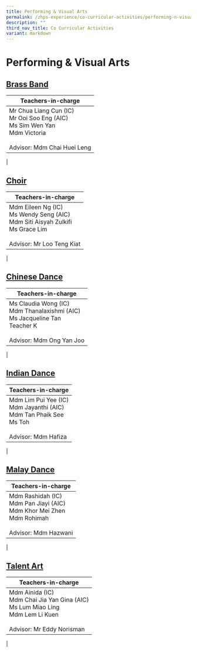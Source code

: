 ```yaml
---
title: Performing & Visual Arts
permalink: /zhps-experience/co-curricular-activities/performing-n-visual-arts/
description: ""
third_nav_title: Co Curricular Activities
variant: markdown
---
```

# Performing &amp; Visual Arts

[Brass Band](/performing-and-visual-arts/brass-band)
----------

| Teachers-in-charge |
|---|
| Mr Chua Liang Cun (IC)<br>Mr Ooi Soo Eng (AIC)<br>Ms Sim Wen Yan<br>Mdm Victoria<br><br>Advisor: Mdm Chai Huei Leng |
|

[Choir](/performing-and-visual-arts/choir)
-----

| Teachers-in-charge |
|---|
| Mdm Eileen Ng (IC)<br>Ms Wendy Seng (AIC)<br>Mdm Siti Aisyah Zulkifi<br>Ms Grace Lim<br><br>Advisor: Mr Loo Teng Kiat |
|

[Chinese Dance](/performing-and-visual-arts/chinese-dance)
-------------

| Teachers-in-charge |
|---|
| Ms Claudia Wong (IC)<br>Mdm Thanalaxishmi (AIC)<br>Ms Jacqueline Tan<br>Teacher K<br><br>Advisor: Mdm Ong Yan Joo |
|

[Indian Dance](/performing-and-visual-arts/indian-dance)
------------

| Teachers-in-charge |
|---|
| Mdm Lim Pui Yee (IC)<br>Mdm Jayanthi (AIC)<br>Mdm Tan Phaik See<br>Ms Toh<br><br>Advisor: Mdm Hafiza |
|

[Malay Dance](/performing-and-visual-arts/malay-dance)
-----------

| Teachers-in-charge |
|---|
| Mdm Rashidah (IC)<br>Mdm Pan Jiayi (AIC)<br>Mdm Khor Mei Zhen<br>Mdm Rohimah<br><br>Advisor: Mdm Hazwani |
|

[Talent Art](/performing-and-visual-arts/telent-art/)
--------------------

| Teachers-in-charge |
|---|
| Mdm Ainida (IC)<br>Mdm Chai Jia Yan Gina (AIC)<br>Ms Lum Miao Ling<br>Mdm Lem Li Kuen<br><br>Advisor: Mr Eddy Norisman |
|